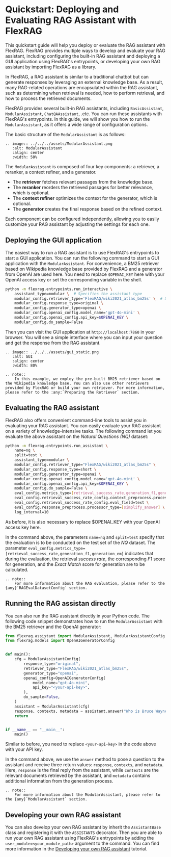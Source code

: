 # Quickstart: Deploying and Evaluating RAG Assistant with FlexRAG
This quickstart guide will help you deploy or evaluate the RAG assistant with FlexRAG. FlexRAG provides multiple ways to develop and evaluate your RAG assistant, including configuring the built-in RAG assistant and deploying a GUI application using FlexRAG's entrypoints, or developing your own RAG assistant by importing FlexRAG as a library.

In FlexRAG, a RAG assistant is similar to a traditional chatbot but can generate responses by leveraging an external knowledge base. As a result, many RAG-related operations are encapsulated within the RAG assistant, such as determining when retrieval is needed, how to perform retrieval, and how to process the retrieved documents.

FlexRAG provides several built-in RAG assistants, including `BasicAssistant`, `ModularAssistant`, `ChatQAAssistant`, .etc. You can run these assistants with FlexRAG's entrypoints. In this guide, we will show you how to run the `ModularAssistant`, as it offers a wide range of configuration options.

The basic structure of the `ModularAssistant` is as follows:

```{eval-rst}
.. image:: ../../../assets/ModularAssistant.png
   :alt: ModularAssistant
   :align: center
   :width: 50%
```

The `ModularAssistant` is composed of four key components: a retriever, a reranker, a context refiner, and a generator.
- The **retriever** fetches relevant passages from the knowledge base.
- The **reranker** reorders the retrieved passages for better relevance, which is optional.
- The **context refiner** optimizes the context for the generator, which is optional.
- The **generator** creates the final response based on the refined context.

Each component can be configured independently, allowing you to easily customize your RAG assistant by adjusting the settings for each one.

## Deploying the GUI application
The easiest way to run a RAG assistant is to use FlexRAG's entrypoints to start a GUI application. You can run the following command to start a GUI application with the `ModularAssistant`. For convenience, a BM25 retriever based on Wikipedia knowledge base provided by FlexRAG and a generator from OpenAI are used here. You need to replace `$OPENAI_KEY` here with your OpenAI access key or set the corresponding variable in the shell.

```bash
python -m flexrag.entrypoints.run_interactive \
    assistant_type=modular \  # Specifies the assistant type
    modular_config.retriever_type='FlexRAG/wiki2021_atlas_bm25s' \  # Specifies the retriever
    modular_config.response_type=original \
    modular_config.generator_type=openai \
    modular_config.openai_config.model_name='gpt-4o-mini' \
    modular_config.openai_config.api_key=$OPENAI_KEY \
    modular_config.do_sample=False
```

Then you can visit the GUI application at `http://localhost:7860` in your browser. You will see a simple interface where you can input your question and get the response from the RAG assistant.

```{eval-rst}
.. image:: ../../../assets/gui_static.png
   :alt: GUI
   :align: center
   :width: 80%
```

```{eval-rst}
.. note::
    In this example, we employ the pre-built BM25 retriever based on the Wikipedia knowledge base. You can also use other retrievers provided by FlexRAG or build your own retriever. For more information, please refer to the :any:`Preparing the Retriever` section.
```

## Evaluating the RAG assistant
FlexRAG also offers convenient command-line tools to assist you in evaluating your RAG assistant. You can easily evaluate your RAG assistant on a variety of knowledge-intensive tasks. The following command let you evaluate the above assistant on the *Natural Questions (NQ)* dataset:
```bash
python -m flexrag.entrypoints.run_assistant \
    name=nq \
    split=test \
    assistant_type=modular \
    modular_config.retriever_type="FlexRAG/wiki2021_atlas_bm25s" \
    modular_config.response_type=short \
    modular_config.generator_type=openai \
    modular_config.openai_config.model_name='gpt-4o-mini' \
    modular_config.openai_config.api_key=$OPENAI_KEY \
    modular_config.do_sample=False \
    eval_config.metrics_type=[retrieval_success_rate,generation_f1,generation_em] \
    eval_config.retrieval_success_rate_config.context_preprocess.processor_type=[simplify_answer] \
    eval_config.retrieval_success_rate_config.eval_field=text \
    eval_config.response_preprocess.processor_type=[simplify_answer] \
    log_interval=10
```

As before, it is also necessary to replace $OPENAI_KEY with your OpenAI access key here.

In the command above, the parameters `name=nq` and `split=test` specify that the evaluation is to be conducted on the test set of the *NQ* dataset. The parameter `eval_config.metrics_type=[retrieval_success_rate,generation_f1,generation_em]` indicates that during the evaluation, the retrieval *success rate*, the corresponding *F1* score for generation, and the *Exact Match* score for generation are to be calculated.

```{eval-rst}
.. note::
    For more information about the RAG evaluation, please refer to the {any}`RAGEvalDatasetConfig` section.
```

## Running the RAG assistan directly
You can also run the RAG assistant directly in your Python code. The following code snippet demonstrates how to run the `ModularAssistant` with the BM25 retriever and the OpenAI generator:

```python
from flexrag.assistant import ModularAssistant, ModularAssistantConfig
from flexrag.models import OpenAIGeneratorConfig


def main():
    cfg = ModularAssistantConfig(
        response_type="original",
        retriever_type="FlexRAG/wiki2021_atlas_bm25s",
        generator_type="openai",
        openai_config=OpenAIGeneratorConfig(
            model_name="gpt-4o-mini",
            api_key="<your-api-key>",
        ),
        do_sample=False,
    )
    assistant = ModularAssistant(cfg)
    response, contexts, metadata = assistant.answer("Who is Bruce Wayne?")
    return


if __name__ == "__main__":
    main()
```

Similar to before, you need to replace `<your-api-key>` in the code above with your API key.

In the command above, we use the `answer` method to pose a question to the assistant and receive three return values: `response`, `contexts`, and `metadata`. Here, `response` is the final reply from the assistant, while `contexts` are the relevant documents retrieved by the assistant, and `metadata` contains additional information from the generation process.

```{eval-rst}
.. note::
    For more information about the ModularAssistant, please refer to the {any}`ModularAssistant` section.
```

## Developing your own RAG assistant
You can also develop your own RAG assistant by inherit the `AssistantBase` class and registering it with the `ASSISTANTS` decorator. Then you are able to run your own RAG assistant using FlexRAG's entrypoints by adding the `user_module=<your_module_path>` argument to the command.
You can find more information in the [Developing your own RAG assistant](../tutorial/building_assistant.md) tutorial.
